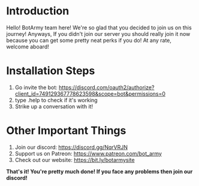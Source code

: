 # **Introduction**

Hello! BotArmy team here! We're so glad that you decided to join us on this journey! Anyways, If you didn't join our server you should really join it now because you can get some pretty neat perks if you do! At any rate, welcome aboard!

# **Installation Steps**

 1) Go invite the bot: https://discord.com/oauth2/authorize?client_id=749129367778623598&scope=bot&permissions=0
 2) type .help to check if it's working
 3) Strike up a conversation with it!

#  **Other Important Things**

 1) Join our discord: https://discord.gg/NqrVRJN
 2) Support us on Patreon: https://www.patreon.com/bot_army
 3) Check out our website: https://bit.ly/botarmysite

**That's it! You're pretty much done! If you face any problems then join our discord!**
